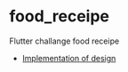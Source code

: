 # food_receipe

Flutter challange food receipe

- [Implementation of design](https://dribbble.com/shots/4389218-Recipes-App/attachments/998775)

